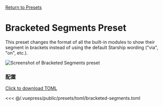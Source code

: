 [Return to Presets](/presets/#bracketed-segments)

# Bracketed Segments Preset

This preset changes the format of all the built-in modules to show their segment in brackets instead of using the default Starship wording ("via", "on", etc.).

![Screenshot of Bracketed Segments preset](/presets/img/bracketed-segments.png)

### 配置

[Click to download TOML](/presets/toml/bracketed-segments.toml)

<<< @/.vuepress/public/presets/toml/bracketed-segments.toml
